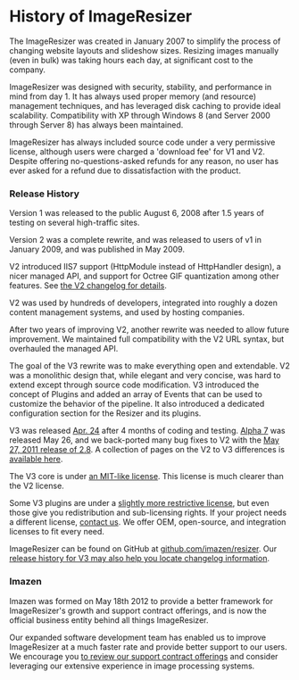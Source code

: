 # History of ImageResizer

The ImageResizer was created in January 2007 to simplify the process of changing website layouts and slideshow sizes. Resizing images manually (even in bulk) was taking hours each day, at significant cost to the company.

ImageResizer was designed with security, stability, and performance in mind from day 1. It has always used proper memory (and resource) management techniques, and has leveraged disk caching to provide ideal scalability. Compatibility with XP through Windows 8 (and Server 2000 through Server 8) has always been maintained.

ImageResizer has always included source code under a very permissive license, although users were charged a 'download fee' for V1 and V2. Despite offering no-questions-asked refunds for any reason, no user has ever asked for a refund due to dissatisfaction with the product.

### Release History 

Version 1 was released to the public August 6, 2008 after 1.5 years of testing on several high-traffic sites.

Version 2 was a complete rewrite, and was released to users of v1 in January 2009, and was published in May 2009. 

V2 introduced IIS7 support (HttpModule instead of HttpHandler design), a nicer managed API, and support for Octree GIF quantization among other features. See [the V2 changelog for details](/docs/v2/changelog).

V2 was used by hundreds of developers, integrated into roughly a dozen content management systems, and used by hosting companies.

After two years of improving V2, another rewrite was needed to allow future improvement. We maintained full compatibility with the V2 URL syntax, but overhauled the managed API.

The goal of the V3 rewrite was to make everything open and extendable. V2 was a monolithic design that, while elegant and very concise, was hard to extend except through source code modification. V3 introduced the concept of Plugins and added an array of Events that can be used to customize the behavior of the pipeline.
It also introduced a dedicated configuration section for the Resizer and its plugins.

V3 was released [Apr. 24](/releases/3-alpha-2) after 4 months of coding and testing. [Alpha 7](/releases/3-alpha-7) was released May 26, and we back-ported many bug fixes to V2 with the [May 27, 2011 release of 2.8](/releases/2-8). A collection of pages on the V2 to V3 differences is [available here](/docs/2to3/).

The V3 core is under [an MIT-like license](/licenses/freedom). This license is much clearer than the V2 license.

Some V3 plugins are under a [slightly more restrictive license](/licenses), but even those give you redistribution and sub-licensing rights. If your project needs a different license, [contact us](/support). We offer OEM, open-source, and integration licenses to fit every need.

ImageResizer can be found on GitHub at [github.com/imazen/resizer](https://github.com/imazen/resizer). Our [release history for V3 may also help you locate changelog information](/releases).

### Imazen

Imazen was formed on May 18th 2012 to provide a better framework for ImageResizer's growth and support contract offerings, and is now the official business entity behind all things ImageResizer. 

Our expanded software development team has enabled us to improve ImageResizer at a much faster rate and provide better support to our users. We encourage you [to review our support contract offerings](/support/contracts) and consider leveraging our extensive experience in image processing systems.


